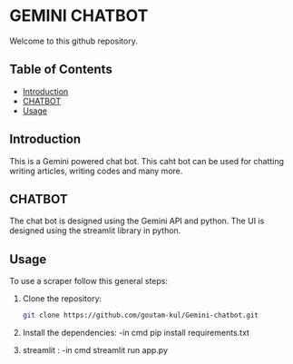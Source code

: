 # GEMINI CHATBOT
Welcome to this github repository. 

## Table of Contents

- [Introduction](#introduction)
- [CHATBOT](#CHATBOT)
- [Usage](#usage)



## Introduction

This is a Gemini powered chat bot. This caht bot can be used for chatting writing articles, writing codes and many more. 

## CHATBOT

The chat bot is designed using the Gemini API and python. The UI is designed using the streamlit library in python.

## Usage
To use a scraper follow this general steps:

1. Clone the repository:
   ```bash
   git clone https://github.com/goutam-kul/Gemini-chatbot.git

2. Install the dependencies:
   -in cmd pip install requirements.txt

3. streamlit :
   -in cmd streamlit run app.py